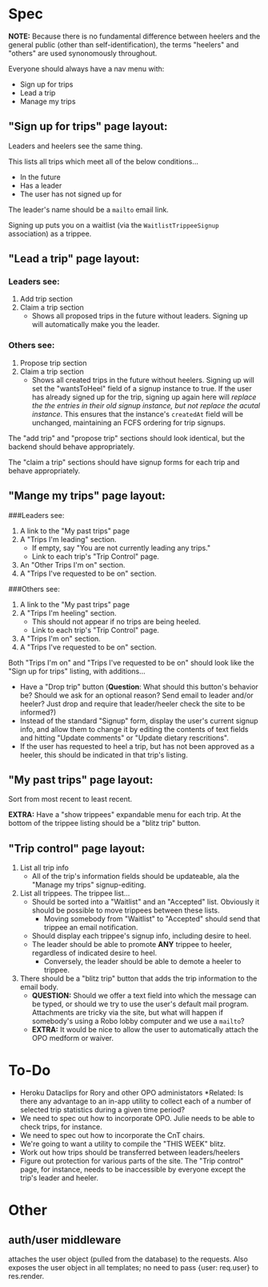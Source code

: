 Spec
======

**NOTE:** Because there is no fundamental difference between heelers and the general public (other than self-identification), the terms "heelers" and "others" are used synonomously throughout. 

Everyone should always have a nav menu with:
* Sign up for trips
* Lead a trip
* Manage my trips

"Sign up for trips" page layout:
--------------------------------

Leaders and heelers see the same thing. 

This lists all trips which meet all of the below conditions...
* In the future
* Has a leader
* The user has not signed up for

The leader's name should be a `mailto` email link.

Signing up puts you on a waitlist (via the `WaitlistTrippeeSignup` association) as a trippee.  


"Lead a trip" page layout:
------------------------------

### Leaders see:
1. Add trip section
2. Claim a trip section
	* Shows all proposed trips in the future without leaders. Signing up will automatically make you the leader. 

### Others see:
1. Propose trip section
2. Claim a trip section	
	* Shows all created trips in the future without heelers. Signing up will set the "wantsToHeel" field of a signup instance to true. If the user has already signed up for the trip, signing up again here will *replace the the entries in their old signup instance, but not replace the acutal instance*. This ensures that the instance's `createdAt` field will be unchanged, maintaining an FCFS ordering for trip signups. 

The "add trip" and "propose trip" sections should look identical, but the backend should behave appropriately. 

The "claim a trip" sections should have signup forms for each trip and behave appropriately. 


"Mange my trips" page layout:
------------------------------

###Leaders see:
1. A link to the "My past trips" page
2. A "Trips I'm leading" section. 
	* If empty, say "You are not currently leading any trips." 
	* Link to each trip's "Trip Control" page.
3. An "Other Trips I'm on" section.
4. A "Trips I've requested to be on" section.

###Others see:
1. A link to the "My past trips" page
2. A "Trips I'm heeling" section. 
	* This should not appear if no trips are being heeled. 
	* Link to each trip's "Trip Control" page.
3. A "Trips I'm on" section.
4. A "Trips I've requested to be on" section. 

Both "Trips I'm on" and "Trips I've requested to be on" should look like the "Sign up for trips" listing, with additions...
* Have a "Drop trip" button (**Question**: What should this button's behavior be? Should we ask for an optional reason? Send email to leader and/or heeler? Just drop and require that leader/heeler check the site to be informed?)	
* Instead of the standard "Signup" form, display the user's current signup info, and allow them to change it by editing the contents of text fields and hitting "Update comments" or "Update dietary rescritions".
* If the user has requested to heel a trip, but has not been approved as a heeler, this should be indicated in that trip's listing. 


"My past trips" page layout:
-----------------------------

Sort from most recent to least recent. 

**EXTRA:** Have a "show trippees" expandable menu for each trip. At the bottom of the trippee listing should be a "blitz trip" button. 


"Trip control" page layout:
----------------------------

1. List all trip info
	* All of the trip's information fields should be updateable, ala the "Manage my trips" signup-editing. 
2. List all trippees. The trippee list...
	* Should be sorted into a "Waitlist" and an "Accepted" list. Obviously it should be possible to move trippees between these lists.
		* Moving somebody from "Waitlist" to "Accepted" should send that trippee an email notification. 
	* Should display each trippee's signup info, including desire to heel. 
	* The leader should be able to promote __ANY__ trippee to heeler, regardless of indicated desire to heel. 
		* Conversely, the leader should be able to demote a heeler to trippee. 
3. There should be a "blitz trip" button that adds the trip information to the email body.
	+ **QUESTION:** Should we offer a text field into which the message can be typed, or should we try to use the user's default mail program. Attachments are tricky via the site, but what will happen if somebody's using a Robo lobby computer and we use a `mailto`?
	+ **EXTRA:** It would be nice to allow the user to automatically attach the OPO medform or waiver.


To-Do
======

* Heroku Dataclips for Rory and other OPO administators
	*Related: Is there any advantage to an in-app utility to collect each of a number of selected trip statistics during a given time period?
* We need to spec out how to incorporate OPO. Julie needs to be able to check trips, for instance. 
* We need to spec out how to incorporate the CnT chairs. 
* We're going to want a utility to compile the "THIS WEEK" blitz. 
* Work out how trips should be transferred between leaders/heelers
* Figure out protection for various parts of the site. The "Trip control" page, for instance, needs to be inaccessible by everyone except the trip's leader and heeler. 


Other
======

auth/user middleware
--------------------
attaches the user object (pulled from the database) to the requests. Also exposes the user object in all templates; no need to pass {user: req.user} to res.render.


 